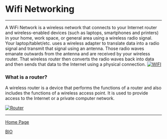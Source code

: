# Wifi Networking
---
A WiFi Network is a wireless network that connects to your Internet router and wireless-enabled devices (such as laptops, smartphones and printers) in your home, work space, or general area using a wireless radio signal. Your laptop/tablet/etc. uses a wireless adapter to translate data into a radio signal and transmit that signal using an antenna. Those radio waves emanate outwards from the antenna and are received by your wireless router. That wireless router then converts the radio waves back into data and then sends that data to the Internet using a physical connection. 
[![WIFI](https://images.vectorhq.com/images/previews/529/blue-wifi-logo-psd-429967.png)](https://en.wikipedia.org/wiki/Wi-Fi)

### What is a router?
A wireless router is a device that performs the functions of a router and also includes the functions of a wireless access point. It is used to provide access to the Internet or a private computer network.

[![Router](https://4.imimg.com/data4/WG/LA/MY-2662328/wifi-routers-500x500.png)](https://en.wikipedia.org/wiki/Router_(computing))

---

[Home Page](https://techzolutionz.github.io/techzolutionz.github.io/)

[BIO](https://techzolutionz.github.io/techzolutionz.github.io/bio)
